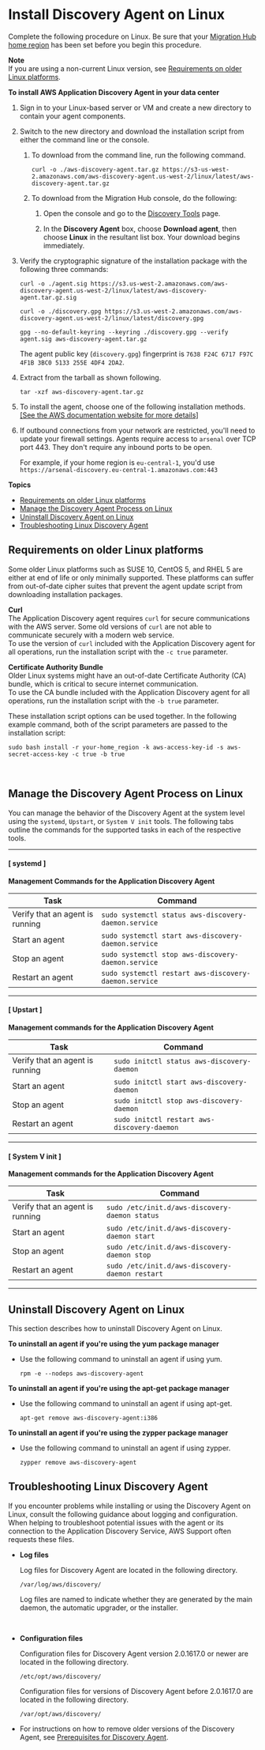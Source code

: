 # Install Discovery Agent on Linux<a name="install_on_linux"></a>

Complete the following procedure on Linux\. Be sure that your [Migration Hub home region](https://docs.aws.amazon.com/migrationhub/latest/ug/home-region.html) has been set before you begin this procedure\.

**Note**  
If you are using a non\-current Linux version, see [Requirements on older Linux platforms](#old_linux)\.<a name="linux_steps"></a>

**To install AWS Application Discovery Agent in your data center**

1. Sign in to your Linux\-based server or VM and create a new directory to contain your agent components\.

1. Switch to the new directory and download the installation script from either the command line or the console\.

   1. To download from the command line, run the following command\.

      ```
      curl -o ./aws-discovery-agent.tar.gz https://s3-us-west-2.amazonaws.com/aws-discovery-agent.us-west-2/linux/latest/aws-discovery-agent.tar.gz
      ```

   1. To download from the Migration Hub console, do the following: 

      1. Open the console and go to the [Discovery Tools](https://us-west-2.console.aws.amazon.com/migrationhub/discover/tools/options) page\.

      1. In the **Discovery Agent** box, choose **Download agent**, then choose **Linux** in the resultant list box\. Your download begins immediately\.

1. Verify the cryptographic signature of the installation package with the following three commands:

   ```
   curl -o ./agent.sig https://s3.us-west-2.amazonaws.com/aws-discovery-agent.us-west-2/linux/latest/aws-discovery-agent.tar.gz.sig
   ```

   ```
   curl -o ./discovery.gpg https://s3.us-west-2.amazonaws.com/aws-discovery-agent.us-west-2/linux/latest/discovery.gpg
   ```

   ```
   gpg --no-default-keyring --keyring ./discovery.gpg --verify agent.sig aws-discovery-agent.tar.gz
   ```

   The agent public key \(`discovery.gpg`\) fingerprint is `7638 F24C 6717 F97C 4F1B 3BC0 5133 255E 4DF4 2DA2`\.

1. Extract from the tarball as shown following\.

   ```
   tar -xzf aws-discovery-agent.tar.gz
   ```

1. To install the agent, choose one of the following installation methods\.    
[\[See the AWS documentation website for more details\]](http://docs.aws.amazon.com/application-discovery/latest/userguide/install_on_linux.html)

1. If outbound connections from your network are restricted, you'll need to update your firewall settings\. Agents require access to `arsenal` over TCP port 443\. They don't require any inbound ports to be open\.

   For example, if your home region is `eu-central-1`, you'd use `https://arsenal-discovery.eu-central-1.amazonaws.com:443`

**Topics**
+ [Requirements on older Linux platforms](#old_linux)
+ [Manage the Discovery Agent Process on Linux](#using_on_linux)
+ [Uninstall Discovery Agent on Linux](#using_on_linux-uninstall)
+ [Troubleshooting Linux Discovery Agent](#linux_troubleshooting)

## Requirements on older Linux platforms<a name="old_linux"></a>

Some older Linux platforms such as SUSE 10, CentOS 5, and RHEL 5 are either at end of life or only minimally supported\. These platforms can suffer from out\-of\-date cipher suites that prevent the agent update script from downloading installation packages\. 

**Curl**  
The Application Discovery agent requires `curl` for secure communications with the AWS server\. Some old versions of `curl` are not able to communicate securely with a modern web service\.   
To use the version of `curl` included with the Application Discovery agent for all operations, run the installation script with the `-c true` parameter\. 

**Certificate Authority Bundle**  
Older Linux systems might have an out\-of\-date Certificate Authority \(CA\) bundle, which is critical to secure internet communication\.   
To use the CA bundle included with the Application Discovery agent for all operations, run the installation script with the `-b true` parameter\.

These installation script options can be used together\. In the following example command, both of the script parameters are passed to the installation script: 

```
sudo bash install -r your-home_region -k aws-access-key-id -s aws-secret-access-key -c true -b true
```

 

## Manage the Discovery Agent Process on Linux<a name="using_on_linux"></a>

You can manage the behavior of the Discovery Agent at the system level using the `systemd`, `Upstart`, or `System V init` tools\. The following tabs outline the commands for the supported tasks in each of the respective tools\.

------
#### [ systemd ]


**Management Commands for the Application Discovery Agent**  

| Task | Command | 
| --- | --- | 
| Verify that an agent is running |  `sudo systemctl status aws-discovery-daemon.service`   | 
| Start an agent |  `sudo systemctl start aws-discovery-daemon.service`   | 
| Stop an agent |  `sudo systemctl stop aws-discovery-daemon.service`   | 
| Restart an agent |  `sudo systemctl restart aws-discovery-daemon.service`   | 

------
#### [ Upstart ]


**Management commands for the Application Discovery Agent**  

| Task | Command | 
| --- | --- | 
| Verify that an agent is running |  `sudo initctl status aws-discovery-daemon`   | 
| Start an agent |  `sudo initctl start aws-discovery-daemon`   | 
| Stop an agent |  `sudo initctl stop aws-discovery-daemon`   | 
| Restart an agent |  `sudo initctl restart aws-discovery-daemon`   | 

------
#### [ System V init ]


**Management commands for the Application Discovery Agent**  

| Task | Command | 
| --- | --- | 
| Verify that an agent is running |  `sudo /etc/init.d/aws-discovery-daemon status`   | 
| Start an agent |  `sudo /etc/init.d/aws-discovery-daemon start`   | 
| Stop an agent |  `sudo /etc/init.d/aws-discovery-daemon stop`   | 
| Restart an agent |  `sudo /etc/init.d/aws-discovery-daemon restart`   | 

------

## Uninstall Discovery Agent on Linux<a name="using_on_linux-uninstall"></a>

This section describes how to uninstall Discovery Agent on Linux\.

**To uninstall an agent if you're using the yum package manager**
+ Use the following command to uninstall an agent if using yum\.

  ```
  rpm -e --nodeps aws-discovery-agent
  ```

**To uninstall an agent if you're using the apt\-get package manager**
+ Use the following command to uninstall an agent if using apt\-get\.

  ```
  apt-get remove aws-discovery-agent:i386
  ```

**To uninstall an agent if you're using the zypper package manager**
+ Use the following command to uninstall an agent if using zypper\.

  ```
  zypper remove aws-discovery-agent
  ```

## Troubleshooting Linux Discovery Agent<a name="linux_troubleshooting"></a>

If you encounter problems while installing or using the Discovery Agent on Linux, consult the following guidance about logging and configuration\. When helping to troubleshoot potential issues with the agent or its connection to the Application Discovery Service, AWS Support often requests these files\.
+ **Log files**

  Log files for Discovery Agent are located in the following directory\. 

  ```
  /var/log/aws/discovery/
  ```

  Log files are named to indicate whether they are generated by the main daemon, the automatic upgrader, or the installer\.

   
+ **Configuration files**

  Configuration files for Discovery Agent version 2\.0\.1617\.0 or newer are located in the following directory\.

  ```
  /etc/opt/aws/discovery/
  ```

  Configuration files for versions of Discovery Agent before 2\.0\.1617\.0 are located in the following directory\.

  ```
  /var/opt/aws/discovery/
  ```
+ For instructions on how to remove older versions of the Discovery Agent, see [Prerequisites for Discovery Agent](gen-prep-agents.md)\.